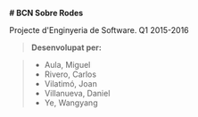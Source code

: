 **# BCN Sobre Rodes**

Projecte d'Enginyeria de Software. Q1 2015-2016

>**Desenvolupat per:**

>- Aula, Miguel
>- Rivero, Carlos
>- Vilatimó, Joan
>- Villanueva, Daniel
>- Ye, Wangyang